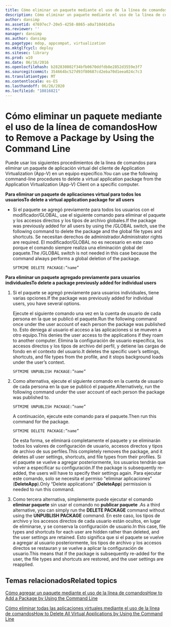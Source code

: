 ```yaml
---
title: Cómo eliminar un paquete mediante el uso de la línea de comandos
description: Cómo eliminar un paquete mediante el uso de la línea de comandos
author: dansimp
ms.assetid: 47697ec7-20e5-4258-8865-a0a710d41d5a
ms.reviewer: ''
manager: dansimp
ms.author: dansimp
ms.pagetype: mdop, appcompat, virtualization
ms.mktglfcycl: deploy
ms.sitesec: library
ms.prod: w10
ms.date: 06/16/2016
ms.openlocfilehash: b282830802f34bfb0670ddfdb8e2852d3559e3f7
ms.sourcegitcommit: 354664bc527d93f80687cd2eba70d1eea024c7c3
ms.translationtype: MT
ms.contentlocale: es-ES
ms.lasthandoff: 06/26/2020
ms.locfileid: "10816821"
---
```

# <span data-ttu-id="3a751-103">Cómo eliminar un paquete mediante el uso de la línea de comandos</span><span class="sxs-lookup"><span data-stu-id="3a751-103">How to Remove a Package by Using the Command Line</span></span>


<span data-ttu-id="3a751-104">Puede usar los siguientes procedimientos de la línea de comandos para eliminar un paquete de aplicación virtual del cliente de Application Virtualization (App-V) en un equipo específico.</span><span class="sxs-lookup"><span data-stu-id="3a751-104">You can use the following command-line procedures to delete a virtual application package from the Application Virtualization (App-V) Client on a specific computer.</span></span>

**<span data-ttu-id="3a751-105">Para eliminar un paquete de aplicaciones virtual para todos los usuarios</span><span class="sxs-lookup"><span data-stu-id="3a751-105">To delete a virtual application package for all users</span></span>**

-   <span data-ttu-id="3a751-106">Si el paquete se agregó previamente para todos los usuarios con el modificador/GLOBAL, use el siguiente comando para eliminar el paquete y los accesos directos y los tipos de archivo globales.</span><span class="sxs-lookup"><span data-stu-id="3a751-106">If the package was previously added for all users by using the /GLOBAL switch, use the following command to delete the package and the global file types and shortcuts.</span></span> <span data-ttu-id="3a751-107">Se necesitan derechos de administrador.</span><span class="sxs-lookup"><span data-stu-id="3a751-107">Administrator rights are required.</span></span> <span data-ttu-id="3a751-108">El modificador/GLOBAL no es necesario en este caso porque el comando siempre realiza una eliminación global del paquete.</span><span class="sxs-lookup"><span data-stu-id="3a751-108">The /GLOBAL switch is not needed in this case because the command always performs a global deletion of the package.</span></span>

    `SFTMIME DELETE PACKAGE:”name”`

**<span data-ttu-id="3a751-109">Para eliminar un paquete agregado previamente para usuarios individuales</span><span class="sxs-lookup"><span data-stu-id="3a751-109">To delete a package previously added for individual users</span></span>**

1.  <span data-ttu-id="3a751-110">Si el paquete se agregó previamente para usuarios individuales, tiene varias opciones.</span><span class="sxs-lookup"><span data-stu-id="3a751-110">If the package was previously added for individual users, you have several options.</span></span>

    <span data-ttu-id="3a751-111">Ejecute el siguiente comando una vez en la cuenta de usuario de cada persona en la que se publicó el paquete.</span><span class="sxs-lookup"><span data-stu-id="3a751-111">Run the following command once under the user account of each person the package was published to.</span></span> <span data-ttu-id="3a751-112">Esto deniega al usuario el acceso a las aplicaciones si se mueven a otro equipo.</span><span class="sxs-lookup"><span data-stu-id="3a751-112">This denies the user access to the applications if they roam to another computer.</span></span> <span data-ttu-id="3a751-113">Elimina la configuración de usuario específica, los accesos directos y los tipos de archivo del perfil, y detiene las cargas de fondo en el contexto del usuario.</span><span class="sxs-lookup"><span data-stu-id="3a751-113">It deletes the specific user’s settings, shortcuts, and file types from the profile, and it stops background loads under the user’s context.</span></span>

    `SFTMIME UNPUBLISH PACKAGE:”name”`

2.  <span data-ttu-id="3a751-114">Como alternativa, ejecute el siguiente comando en la cuenta de usuario de cada persona en la que se publicó el paquete.</span><span class="sxs-lookup"><span data-stu-id="3a751-114">Alternatively, run the following command under the user account of each person the package was published to.</span></span>

    `SFTMIME UNPUBLISH PACKAGE:”name”`

    <span data-ttu-id="3a751-115">A continuación, ejecute este comando para el paquete.</span><span class="sxs-lookup"><span data-stu-id="3a751-115">Then run this command for the package.</span></span>

    `SFTMIME DELETE PACKAGE:”name”`

    <span data-ttu-id="3a751-116">De esta forma, se eliminará completamente el paquete y se eliminarán todos los valores de configuración de usuario, accesos directos y tipos de archivo de sus perfiles.</span><span class="sxs-lookup"><span data-stu-id="3a751-116">This completely removes the package, and it deletes all user settings, shortcuts, and file types from their profiles.</span></span> <span data-ttu-id="3a751-117">Si el paquete se vuelve a agregar posteriormente, los usuarios tendrán que volver a especificar su configuración.</span><span class="sxs-lookup"><span data-stu-id="3a751-117">If the package is subsequently re-added, the users will have to specify their settings again.</span></span> <span data-ttu-id="3a751-118">Para ejecutar este comando, solo se necesita el permiso "eliminar aplicaciones" (**DeleteApp**).</span><span class="sxs-lookup"><span data-stu-id="3a751-118">Only “Delete applications” (**DeleteApp**) permission is needed to run this command.</span></span>

3.  <span data-ttu-id="3a751-119">Como tercera alternativa, simplemente puede ejecutar el comando **eliminar paquete** sin usar el comando no **publicar paquete** .</span><span class="sxs-lookup"><span data-stu-id="3a751-119">As a third alternative, you can simply run the **DELETE PACKAGE** command without using the **UNPUBLISH PACKAGE** command.</span></span> <span data-ttu-id="3a751-120">En este caso, los tipos de archivo y los accesos directos de cada usuario están ocultos, en lugar de eliminarse, y se conserva la configuración de usuario.</span><span class="sxs-lookup"><span data-stu-id="3a751-120">In this case, file types and shortcuts for each user are hidden rather than deleted, and the user settings are retained.</span></span> <span data-ttu-id="3a751-121">Esto significa que si el paquete se vuelve a agregar al usuario posteriormente, los tipos de archivo y los accesos directos se restauran y se vuelve a aplicar la configuración de usuario.</span><span class="sxs-lookup"><span data-stu-id="3a751-121">This means that if the package is subsequently re-added for the user, the file types and shortcuts are restored, and the user settings are reapplied.</span></span>

## <span data-ttu-id="3a751-122">Temas relacionados</span><span class="sxs-lookup"><span data-stu-id="3a751-122">Related topics</span></span>


[<span data-ttu-id="3a751-123">Cómo agregar un paquete mediante el uso de la línea de comandos</span><span class="sxs-lookup"><span data-stu-id="3a751-123">How to Add a Package by Using the Command Line</span></span>](how-to-add-a-package-by-using-the-command-line.md)

[<span data-ttu-id="3a751-124">Cómo eliminar todas las aplicaciones virtuales mediante el uso de la línea de comandos</span><span class="sxs-lookup"><span data-stu-id="3a751-124">How to Delete All Virtual Applications by Using the Command Line</span></span>](how-to-delete-all-virtual-applications-by-using-the-command-line.md)

 

 





